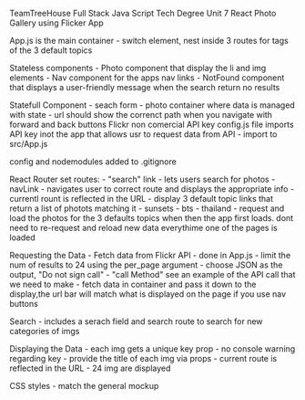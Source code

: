 TeamTreeHouse
Full Stack Java Script Tech Degree
Unit 7 React Photo Gallery using Flicker App

App.js is the main container - switch element, nest inside 3 routes for tags of the 3 default topics

Stateless components - Photo component that display the li and img elements - Nav component for the apps nav links - NotFound component that displays a user-friendly message when the search return no results

Statefull Component - seach form - photo container where data is managed with state - url should show the correnct path when you navigate with forward and back buttons
Flickr non comercial API key
config.js file imports API key inot the app that allows usr to request data from API - import to src/App.js

config and nodemodules added to .gitignore

React Router set routes: - "search" link - lets users search for photos - navLink - navigates user to correct route and displays the appropriate info - currentl rount is reflected in the URL - display 3 default topic links that return a list of photots matching it - sunsets - bts - thailand - request and load the photos for the 3 defaults topics when then the app first loads. dont need to re-request and reload new data everythime one of the pages is loaded

Requesting the Data - Fetch data from Flickr API - done in App.js - limit the num of results to 24 using the per_page argument - choose JSON as the output, "Do not sign call" - "call Method" see an example of the API call that we need to make - fetch data in container and pass it down to the display,the url bar will match what is displayed on the page if you use nav buttons

Search - includes a serach field and search route to search for new categories of imgs

Displaying the Data - each img gets a unique key prop - no console warning regarding key - provide the title of each img via props - current route is reflected in the URL - 24 img are displayed

CSS styles - match the general mockup

